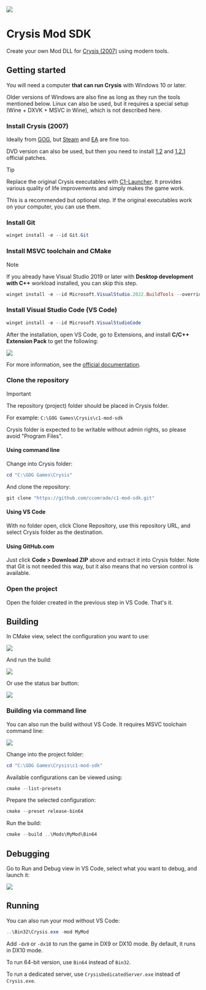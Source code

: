 ![](logo.jpg)

# Crysis Mod SDK

Create your own Mod DLL for [Crysis (2007)](https://en.wikipedia.org/wiki/Crysis_(video_game)) using modern tools.

## Getting started

You will need a computer **that can run Crysis** with Windows 10 or later.

Older versions of Windows are also fine as long as they run the tools mentioned below.
Linux can also be used, but it requires a special setup (Wine + DXVK + MSVC in Wine), which is not described here.

### Install Crysis (2007)

Ideally from [GOG](https://www.gog.com/game/crysis), but [Steam](https://store.steampowered.com/app/17300/Crysis/)
and [EA](https://www.ea.com/games/crysis/crysis) are fine too.

DVD version can also be used, but then you need to install [1.2](https://comrade.one/Crysis_Patch_1_2.exe) and
[1.2.1](https://comrade.one/Crysis_Patch_1_2_1.exe) official patches.

> [!TIP]
> Replace the original Crysis executables with [C1-Launcher](https://github.com/ccomrade/c1-launcher).
> It provides various quality of life improvements and simply makes the game work.
>
> This is a recommended but optional step. If the original executables work on your computer, you can use them.

### Install Git

```powershell
winget install -e --id Git.Git
```

### Install MSVC toolchain and CMake

> [!NOTE]
> If you already have Visual Studio 2019 or later with **Desktop development with C++** workload installed,
> you can skip this step.

```powershell
winget install -e --id Microsoft.VisualStudio.2022.BuildTools --override "--wait --passive --includeRecommended --add Microsoft.VisualStudio.Workload.VCTools"
```

### Install Visual Studio Code (VS Code)

```powershell
winget install -e --id Microsoft.VisualStudioCode
```

After the installation, open VS Code, go to Extensions, and install **C/C++ Extension Pack** to get the following:

![](Docs/Images/vscode_cpp_extensions.png)

For more information, see the [official documentation](https://code.visualstudio.com/docs/cpp/config-msvc).

### Clone the repository

> [!IMPORTANT]
> The repository (project) folder should be placed in Crysis folder.
>
> For example: `C:\GOG Games\Crysis\c1-mod-sdk`
>
> Crysis folder is expected to be writable without admin rights, so please avoid "Program Files".

#### Using command line

Change into Crysis folder:

```powershell
cd "C:\GOG Games\Crysis"
```

And clone the repository:

```powershell
git clone "https://github.com/ccomrade/c1-mod-sdk.git"
```

#### Using VS Code

With no folder open, click Clone Repository, use this repository URL, and select Crysis folder as the destination.

#### Using GitHub.com

Just click **Code > Download ZIP** above and extract it into Crysis folder.
Note that Git is not needed this way, but it also means that no version control is available.

### Open the project

Open the folder created in the previous step in VS Code. That's it.

## Building

In CMake view, select the configuration you want to use:

![](Docs/Images/vscode_cmake_configure.png)

And run the build:

![](Docs/Images/vscode_cmake_build.png)

Or use the status bar button:

![](Docs/Images/vscode_cmake_build_other.png)

### Building via command line

You can also run the build without VS Code. It requires MSVC toolchain command line:

![](Docs/Images/open_dev_powershell.png)

Change into the project folder:

```powershell
cd "C:\GOG Games\Crysis\c1-mod-sdk"
```

Available configurations can be viewed using:

```powershell
cmake --list-presets
```

Prepare the selected configuration:

```powershell
cmake --preset release-bin64
```

Run the build:

```powershell
cmake --build ..\Mods\MyMod\Bin64
```

## Debugging

Go to Run and Debug view in VS Code, select what you want to debug, and launch it:

![](Docs/Images/vscode_debug_selection.png)

## Running

You can also run your mod without VS Code:

```powershell
..\Bin32\Crysis.exe -mod MyMod
```

Add `-dx9` or `-dx10` to run the game in DX9 or DX10 mode. By default, it runs in DX10 mode.

To run 64-bit version, use `Bin64` instead of `Bin32`.

To run a dedicated server, use `CrysisDedicatedServer.exe` instead of `Crysis.exe`.
